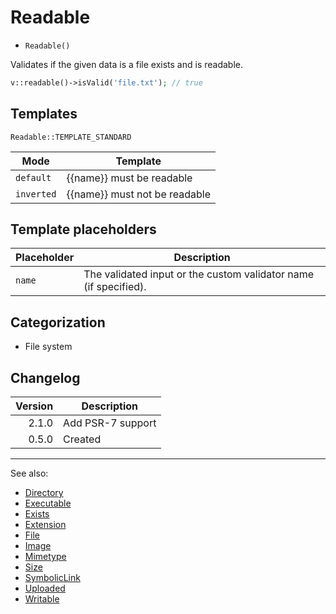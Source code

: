 # Readable

- `Readable()`

Validates if the given data is a file exists and is readable.

```php
v::readable()->isValid('file.txt'); // true
```

## Templates

`Readable::TEMPLATE_STANDARD`

| Mode       | Template                      |
|------------|-------------------------------|
| `default`  | {{name}} must be readable     |
| `inverted` | {{name}} must not be readable |

## Template placeholders

| Placeholder | Description                                                      |
|-------------|------------------------------------------------------------------|
| `name`      | The validated input or the custom validator name (if specified). |

## Categorization

- File system

## Changelog

| Version | Description       |
|--------:|-------------------|
|   2.1.0 | Add PSR-7 support |
|   0.5.0 | Created           |

***
See also:

- [Directory](Directory.md)
- [Executable](Executable.md)
- [Exists](Exists.md)
- [Extension](Extension.md)
- [File](File.md)
- [Image](Image.md)
- [Mimetype](Mimetype.md)
- [Size](Size.md)
- [SymbolicLink](SymbolicLink.md)
- [Uploaded](Uploaded.md)
- [Writable](Writable.md)
